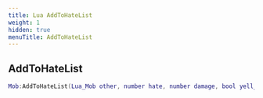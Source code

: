 ```yaml
---
title: Lua AddToHateList
weight: 1
hidden: true
menuTitle: AddToHateList
---
```

## AddToHateList
```lua
Mob:AddToHateList(Lua_Mob other, number hate, number damage, bool yell_for_help, bool frenzy, bool buff_tic); -- void
```